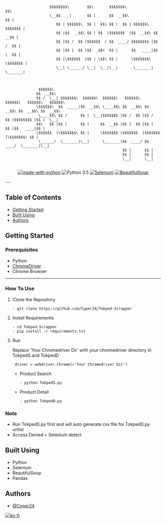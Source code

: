 ```


                    $$$$$$$$\        $$\       $$$$$$$\                  $$\                 
                    \__$$  __|       $$ |      $$  __$$\                 $$ |                
                       $$ | $$$$$$\  $$ |  $$\ $$ |  $$ | $$$$$$\   $$$$$$$ |                
                       $$ |$$  __$$\ $$ | $$  |$$$$$$$  |$$  __$$\ $$  __$$ |                
                       $$ |$$ /  $$ |$$$$$$  / $$  ____/ $$$$$$$$ |$$ /  $$ |                
                       $$ |$$ |  $$ |$$  _$$<  $$ |      $$   ____|$$ |  $$ |                
                       $$ |\$$$$$$  |$$ | \$$\ $$ |      \$$$$$$$\ \$$$$$$$ |                
                       \__| \______/ \__|  \__|\__|       \_______| \_______|                



               $$$$$$\                                                                       
              $$  __$$\                                                                      
              $$ /  \__| $$$$$$$\  $$$$$$\  $$$$$$\   $$$$$$\   $$$$$$\   $$$$$$\   $$$$$$\  
              \$$$$$$\  $$  _____|$$  __$$\ \____$$\ $$  __$$\ $$  __$$\ $$  __$$\ $$  __$$\ 
               \____$$\ $$ /      $$ |  \__|$$$$$$$ |$$ /  $$ |$$ /  $$ |$$$$$$$$ |$$ |  \__|
              $$\   $$ |$$ |      $$ |     $$  __$$ |$$ |  $$ |$$ |  $$ |$$   ____|$$ |      
              \$$$$$$  |\$$$$$$$\ $$ |     \$$$$$$$ |$$$$$$$  |$$$$$$$  |\$$$$$$$\ $$ |      
               \______/  \_______|\__|      \_______|$$  ____/ $$  ____/  \_______|\__|      
                                                     $$ |      $$ |                          
                                                     $$ |      $$ |                          
                                                     \__|      \__|                          


```                                                                                                                                                 



<div align="center">

[![made-with-python](https://img.shields.io/badge/Made%20with-Python-1f425f.svg)](https://www.python.org/)
![Python 3.5](https://img.shields.io/badge/Python-3.6%2B-blue.svg)
[![Selenium](https://img.shields.io/badge/Selenium-green?logo=python&logoColor=white)](https://)
[![BeautifulSoup](https://img.shields.io/badge/BeautifulSoup-white?logo=python&logoColor=black)](https://)
  
</div>
---

## Table of Contents
- [Getting Started](#getting_started)
- [Built Using](#built_using)
- [Authors](#authors)

## Getting Started <a name = "getting_started"></a>

### Prerequisites

- Python
- [ChromeDriver](https://chromedriver.chromium.org/downloads)
- Chrome Browser

--- 
### How To Use
1. Clone the Repository
   ``` 
   - git clone https://github.com/Cyper24/Tokped-Scrapper
   ```
2. Install Requirements
   ```
   - cd Tokped-Scrapper
   - pip install -r requirements.txt
   ```
3. Run

    Replace 'Your Chromedriver Dir' with your chromedriver directory in TokpedS and TokpedD
    ```
     driver = webdriver.Chrome(r'Your Chromedriver Dir')
    ```
      - Product Search
        ```
        - python TokpedS.py
        ```
      - Product Detail
        ```
        - python TokpedD.py
        ```
        
### Note
  - Run TokpedS.py first and will auto generate csv file for TokpedD.py urllist
  - Access Denied = Selenium detect 

## Built Using <a name = "built_using"></a>
  - Python 
  - Selenium 
  - BeautifulSoup
  - Pandas
  
## Authors <a name = "authors"></a>
 - [@Cyper24](https://github.com/Cyper24)

[![ko-fi](https://ko-fi.com/img/githubbutton_sm.svg)](https://ko-fi.com/N4N8AG2J3)

